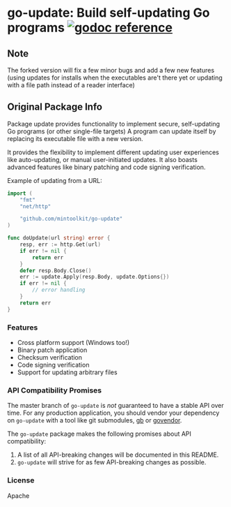 # go-update: Build self-updating Go programs [![godoc reference](https://godoc.org/github.com/mintoolkit/go-update?status.png)](https://godoc.org/github.com/mintoolkit/go-update)

## Note

The forked version will fix a few minor bugs and add a few new features (using updates for installs when the executables are't there yet or updating with a file path instead of a reader interface)

## Original Package Info

Package update provides functionality to implement secure, self-updating Go programs (or other single-file targets)
A program can update itself by replacing its executable file with a new version.

It provides the flexibility to implement different updating user experiences
like auto-updating, or manual user-initiated updates. It also boasts
advanced features like binary patching and code signing verification.

Example of updating from a URL:

```go
import (
    "fmt"
    "net/http"

    "github.com/mintoolkit/go-update"
)

func doUpdate(url string) error {
    resp, err := http.Get(url)
    if err != nil {
        return err
    }
    defer resp.Body.Close()
    err := update.Apply(resp.Body, update.Options{})
    if err != nil {
        // error handling
    }
    return err
}
```

### Features

- Cross platform support (Windows too!)
- Binary patch application
- Checksum verification
- Code signing verification
- Support for updating arbitrary files

### API Compatibility Promises
The master branch of `go-update` is *not* guaranteed to have a stable API over time. For any production application, you should vendor
your dependency on `go-update` with a tool like git submodules, [gb](http://getgb.io/) or [govendor](https://github.com/kardianos/govendor).

The `go-update` package makes the following promises about API compatibility:
1. A list of all API-breaking changes will be documented in this README.
1. `go-update` will strive for as few API-breaking changes as possible.

### License
Apache
